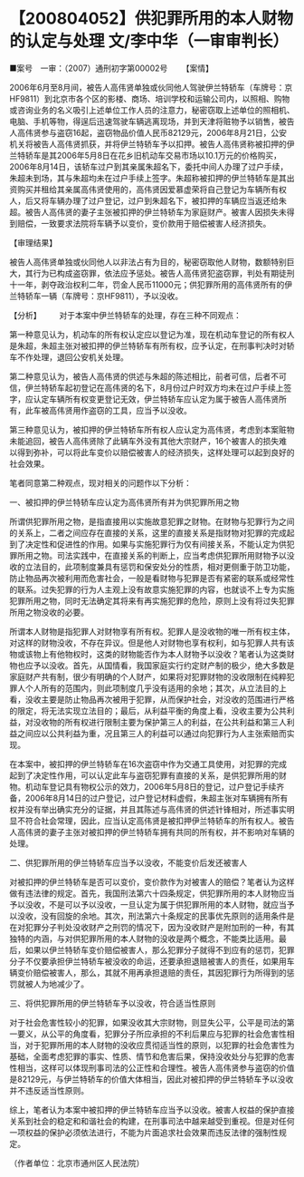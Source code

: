 # 【200804052】供犯罪所用的本人财物的认定与处理 文/李中华（一审审判长）

■案号　一审：（2007）通刑初字第00002号 　　【案情】

2006年6月至8月间，被告人高伟贤单独或伙同他人驾驶伊兰特轿车（车牌号：京HF9811）到北京市各个区的影楼、商场、培训学校和运输公司内，以照相、购物或咨询业务的名义吸引上述单位工作人员的注意力，秘密窃取上述单位的照相机、电脑、手机等物，得逞后迅速驾驶车辆逃离现场，并到天津将赃物予以销售，被告人高伟贤参与盗窃16起，盗窃物品价值人民币82129元，2006年8月21日，公安机关将被告人高伟贤抓获，并将伊兰特轿车予以扣押。被告人高伟贤称被扣押的伊兰特轿车是其2006年5月8日在花乡旧机动车交易市场以10.1万元的价格购买，2006年8月14日，该轿车过户到其亲属朱超名下，委托中间人办理了过户手续，朱超未到场，其与朱超均未在过户手续上签字。朱超称被扣押的伊兰特轿车是其出资购买并租给其亲属高伟贤使用的，高伟贤因爱慕虚荣将自己登记为车辆所有权人，后又将车辆办理了过户登记，过户到朱超名下，被扣押的车辆应当返还给朱超。被告人高伟贤的妻子主张被扣押的伊兰特轿车为家庭财产。被害人因损失未得到赔偿，一致要求法院将车辆予以变价，变价款用于赔偿被害人经济损失。

【审理结果】

被告人高伟贤单独或伙同他人以非法占有为目的，秘密窃取他人财物，数额特别巨大，其行为已构成盗窃罪，依法应予惩处。被告人高伟贤犯盗窃罪，判处有期徒刑十一年，剥夺政治权利二年，罚金人民币11000元；供犯罪所用的高伟贤所有的伊兰特轿车一辆（车牌号：京HF9811），予以没收。

【分析】 　　对于本案中伊兰特轿车的处理，存在三种不同观点：

第一种意见认为，机动车的所有权认定应以登记为准，现在机动车登记的所有权人是朱超，朱超主张对被扣押的伊兰特轿车有所有权，应予认定，在刑事判决时对轿车不作处理，退回公安机关处理。

第二种意见认为，被告人高伟贤的供述与朱超的陈述相比，前者可信，后者不可信，伊兰特轿车起初登记在高伟贤的名下，8月份过户时双方均未在过户手续上签字，应认定车辆所有权变更登记无效，伊兰特轿车应认定为属于被告人高伟贤所有，此车被高伟贤用作盗窃的工具，应当予以没收。

第三种意见认为，被扣押的伊兰特轿车所有权人应认定为高伟贤，考虑到本案赃物未能追回，被告人高伟贤除了此辆车外没有其他大宗财产，16个被害人的损失难以得到弥补，可以将此车变价以赔偿被害人的经济损失，这样处理可以起到良好的社会效果。

笔者同意第二种观点，现对相关的问题作以下分析：

一、被扣押的伊兰特轿车应认定为高伟贤所有并为供犯罪所用之物

所谓供犯罪所用之物，是指直接用以实施故意犯罪之财物。在财物与犯罪行为之间的关系上，二者之间应存在直接的关系，这里的直接关系是指财物对犯罪的完成起到了决定性和促进性的作用。如果与实施犯罪行为仅有间接关系，不能认定为供犯罪所用之物。司法实践中，在直接关系的判断上，应当考虑供犯罪所用财物予以没收的立法目的，此项制度兼具有惩罚和保安处分的性质，相对更侧重于防卫功能，防止物品再次被利用而危害社会，一般是看财物与犯罪是否有紧密的联系或经常性的联系。过失犯罪的行为人主观上没有故意实施犯罪的内容，也就谈不上专为实施犯罪所用之物，同时无法确定其将来有再实施犯罪的危险，原则上没有将过失犯罪所用之物没收的必要。

所谓本人财物是指犯罪人对财物享有所有权。犯罪人是没收物的唯一所有权主体，对这样的财物没收，不存在异议。但是他人对财物也享有权利，如与犯罪人共有该物或该物上有他物权时，这类的财物能否作为本人财物予以没收？笔者认为这类财物也应予以没收。首先，从国情看，我国家庭实行约定财产制的极少，绝大多数是家庭财产共有制，很少有明确的个人财产，如果将对犯罪财物的没收限制在纯粹犯罪人个人所有的范围内，则此项制度几乎没有适用的余地；其次，从立法目的上看，没收主要是防止物品再次被用于犯罪，从而保护社会，对没收的范围进行严格的限定，将无法实现立法目的；最后，从利益平衡的角度上看，没收主要为公共利益，对没收物的所有权进行限制主要为保护第三人的利益，在公共利益和第三人利益之间应以公共利益为重，况且第三人的利益可以通过向犯罪行为人主张索赔而实现。

在本案中，被扣押的伊兰特轿车在16次盗窃中作为交通工具使用，对犯罪的完成起到了决定性作用，可以认定此车与盗窃犯罪有直接的关系，是供犯罪所用的财物。机动车登记具有物权公示的效力，2006年5月8日的登记，过户登记手续齐备，2006年8月14日的过户登记，过户登记材料虚假，朱超主张对车辆拥有所有权并没有举出确实充分的证据，并且其陈述与高伟贤的供述针锋相对，所述事实明显不符合社会常理，因此，应当认定高伟贤是被扣押伊兰特轿车的所有权人。被告人高伟贤的妻子主张对被扣押的伊兰特轿车拥有共同的所有权，并不影响对车辆的处理。

二、供犯罪所用的伊兰特轿车应当予以没收，不能变价后发还被害人

对被扣押的伊兰特轿车是否可以变价，变价款作为对被害人的赔偿？笔者认为这样做有违法律的规定。首先，我国刑法第六十四条规定，供犯罪所用的本人财物应当予以没收，不是可以予以没收，一旦认定为属于供犯罪所用的本人财物，就应当予以没收，没有回旋的余地。其次，刑法第六十条规定的民事优先原则的适用条件是在对犯罪分子判处没收财产之刑罚的情况下，因为没收财产是附加刑的一种，有其独特的内涵，与对供犯罪所用的本人财物的没收是两个概念，不能类比适用。最后，如果以伊兰特轿车变价赔偿被害人，那么犯罪分子就得不到应有的惩罚，犯罪分子不仅要承担伊兰特轿车被没收的命运，还要承担退赔被害人的责任，如果用车辆变价赔偿被害人，那么，其就不用再承担退赔的责任，其因犯罪行为所得到的惩罚就被人为地减少了。

三、将供犯罪所用的伊兰特轿车予以没收，符合适当性原则

对于社会危害性较小的犯罪，如果没收其大宗财物，则显失公平，公平是司法的第一要义，从公平的角度看，犯罪分子所应承担的不利后果应与犯罪的社会危害性相当，对于犯罪所用的本人财物的没收应贯彻适当性的原则，以犯罪的社会危害性为基础，全面考虑犯罪的事实、性质、情节和危害后果，保持没收处分与犯罪的危害性相当，这样可以体现刑事司法的公正性和合理性。被告人高伟贤参与盗窃的价值是82129元，与伊兰特轿车的价值大体相当，因此对被扣押的伊兰特轿车予以没收并不违反适当性原则。

综上，笔者认为本案中被扣押的伊兰特轿车应当予以没收。被害人权益的保护直接关系到社会的稳定和和谐社会的构建，在刑事司法中越来越受到重视。但是对任何一项权益的保护必须依法进行，不能为片面追求社会效果而违反法律的强制性规定。

（作者单位：北京市通州区人民法院）